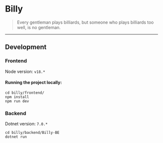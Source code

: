# Billy

> Every gentleman plays billiards, but someone who plays billiards too well, is no gentleman.

---

## Development

### Frontend

Node version:
`v18.*`

#### Running the project locally:

```
cd billy/frontend/
npm install
npm run dev
```

### Backend

Dotnet version: `7.0.*`

```
cd billy/backend/Billy-BE
dotnet run
```

